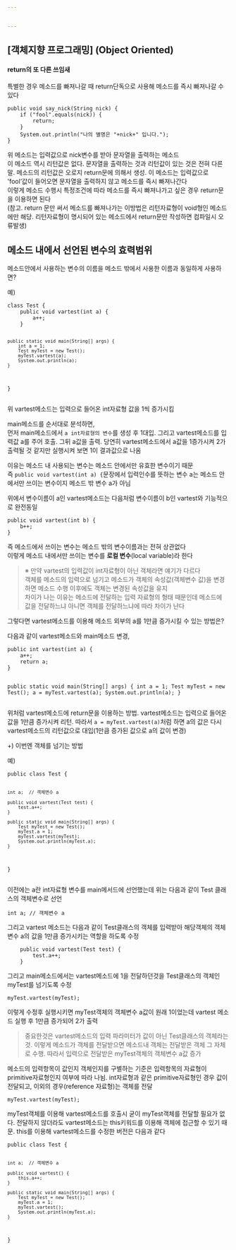 ```yaml
---


---
```


<h2 id="객체지향-프로그래밍-object-oriented">[객체지향 프로그래밍] (Object Oriented)</h2>
<h4 id="return의-또-다른-쓰임새">return의 또 다른 쓰임새</h4>
<p>특별한 경우 메소드를 빠져나갈 때 return단독으로 사용해 메소드를 즉시 빠져나갈 수 있다</p>
<pre><code>public void say_nick(String nick) {
    if ("fool".equals(nick)) {
        return;
    }
    System.out.println("나의 별명은 "+nick+" 입니다.");
}
</code></pre>
<p>위 메소드는 입력값으로 nick변수를 받아 문자열을 출력하는 메소드<br>
이 메소드 역시 리턴값은 없다. 문자열을 출력하는 것과 리턴값이 있는 것은 전혀 다른 말. 메소드의 리턴값은 오로지 return문에 의해서 생성. 이 메소드는 입력값으로 'fool’값이 들어오면 문자열을 출력하지 않고 메소드를 즉시 빠져나간다<br>
이렇게 메소드 수행시 특정조건에 따라 메소드를 즉시 빠져나가고 싶은 경우 return문을 이용하면 된다<br>
(참고. return 문만 써서 메소드를 빠져나가는 이방법은 리턴자료형이 void형인 메소드에만 해당. 리턴자료형이 명시되어 있는 메소드에서 return문만 작성하면 컴파일시 오류발생)</p>
<h2 id="메소드-내에서-선언된-변수의-효력범위">메소드 내에서 선언된 변수의 효력범위</h2>
<p>메소드안에서 사용하는 변수의 이름을 메소드 밖에서 사용한 이름과 동일하게 사용하면?</p>
<p>예)</p>
<pre><code>class Test {
    public void vartest(int a) {
        a++;
    }

    public static void main(String[] args) {
        int a = 1;
        Test myTest = new Test();
        myTest.vartest(a);
        System.out.println(a);
    }
}
</code></pre>
<p>위 vartest메소드는 입력으로 들어온 int자료형 값을 1씩 증가시킴</p>
<p>main메소드를 순서대로 분석하면,<br>
먼저 main메소드에서 <code>a int자료형의 변수</code>를 생성 후 1대입. 그리고 vartest메소드를 입력값 a를 주어 호출. 그뒤 a값을 출력. 당연히 vartest메소드에서 a값을 1증가시켜 2가 출력될 것 같지만 실행시켜 보면 1이 결과값으로 나옴</p>
<p>이유는 메소드 내 사용되는 변수는 메소드 안에서만 유효한 변수이기 때문<br>
즉  <code>public void vartest(int a) {</code>문장에서 입력인수를 뜻하는 변수 a는 메소드 안에서만 쓰이는 변수이지 메소드 밖 변수 a가 아님</p>
<p>위에서 변수이름이 a인 vartest메소드는 다음처럼 변수이름이 b인 vartest와 기능적으로 완전동일</p>
<pre><code>public void vartest(int b) {
    b++;
}
</code></pre>
<p>즉 메소드에서 쓰이는 변수는 메소드 밖의 변수이름과는 전혀 상관없다<br>
이렇게 메소드 내에서만 쓰이는 변수를  <strong>로컬 변수</strong>(local variable)라 한다</p>
<blockquote>
<p>※ 만약 vartest의 입력값이 int자료형이 아닌 객체라면 얘기가 다르다<br>
객체를 메소드의 입력으로 넘기고 메소드가 객체의 속성값(객체변수 값)을 변경하면 메소드 수행 이후에도 객체는 변경된 속성값을 유지<br>
차이가 나는 이유는 메소드에 전달하는 입력 자료형의 형태 때문인데 메소드에 값을 전달하느냐 아니면 객체를 전달하느냐에 따라 차이가 난다</p>
</blockquote>
<p>그렇다면 vartest메소드를 이용해 메소드 외부의 a를 1만큼 증가시킬 수 있는 방법은?</p>
<p>다음과 같이 vartest메소드와 main메소드 변경,</p>
<pre><code>public int vartest(int a) {
    a++;
    return a;
}

public static void main(String[] args) {
    int a = 1;
    Test myTest = new Test();
    a = myTest.vartest(a);
    System.out.println(a);
}
</code></pre>
<p>위처럼 vartest메소드에 return문을 이용하는 방법. vartest메소드는 입력으로 들어온 값을 1만큼 증가시켜 리턴. 따라서 <code>a = myTest.vartest(a)</code>처럼 하면 a의 값은 다시 vartest메소드의 리턴값으로 대입(1만큼 증가된 값으로 a의 값이 변경)</p>
<p>+) 이번엔 객체를 넘기는 방법</p>
<p>예)</p>
<pre><code>public class Test {

    int a;  // 객체변수 a

    public void vartest(Test test) {
        test.a++;
    }

    public static void main(String[] args) {
        Test myTest = new Test();
        myTest.a = 1;
        myTest.vartest(myTest);
        System.out.println(myTest.a);
    }
}
</code></pre>
<p>이전에는 a란 int자료형 변수를 main메서드에 선언했는데 위는 다음과 같이 Test 클래스의 객체변수로 선언</p>
<pre><code>int a; // 객체변수 a
</code></pre>
<p>그리고 vartest 메소드는 다음과 같이 Test클래스의 객체를 입력받아 해당객체의 객체변수 a의 값을 1만큼 증가시키는 역할을 하도록 수정</p>
<pre><code>    public void vartest(Test test) {
        test.a++;
    }
</code></pre>
<p>그리고 main메소드에서는 vartest메소드에 1을 전달하던것을 Test클래스의 객체인 myTest를 넘기도록 수정</p>
<pre><code>myTest.vartest(myTest);
</code></pre>
<p>이렇게 수정후 실행시키면 myTest객체의 객체변수 a값이 원래 1이었는데 vartest 메소드 실행 후 1만큼 증가되어 2가 출력</p>
<blockquote>
<p>중요한것은 vartest메소드의 입력 파라미터가 값이 아닌 Test클래스의 객체라는것. 이렇게 메소드가 객체를 전달받으면 메소드내 객체는 전달받은 객체 그 자체로 수행. 따라서 입력으로 전달받은 myTest객체의 객체변수 a값 증가</p>
</blockquote>
<p>메소드의 입력항목이 값인지 객체인지를 구별하는 기준은 입력항목의 자료형이 primitive자료형인지 여부에 따라 나뉨. int자료형과 같은 primitive자료형인 경우 값이 전달되고, 이외의 경우(reference 자료형)는 객체를 전달</p>
<pre><code>myTest.vartest(myTest);
</code></pre>
<p>myTest객체를 이용해 vartest메소드를 호출시 굳이 myTest객체를 전달할 필요가 없다. 전달하지 않더라도 vartest메소드는 this키워드를 이용해 객체에 접근할 수 있기 때문. this를 이용해 vartest메소드를 수정한 버전은 다음과 같다</p>
<pre><code>public class Test {

    int a;  // 객체변수 a

    public void vartest() {
        this.a++;
    }

    public static void main(String[] args) {
        Test myTest = new Test();
        myTest.a = 1;
        myTest.vartest();
        System.out.println(myTest.a);
    }
}
</code></pre>

